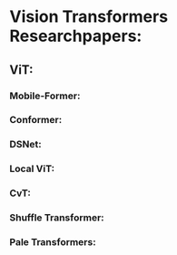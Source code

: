# Vision Transformers Researchpapers:

## ViT:
### Mobile-Former:
### Conformer:
### DSNet:
### Local ViT:
### CvT:
### Shuffle Transformer:
### Pale Transformers:
